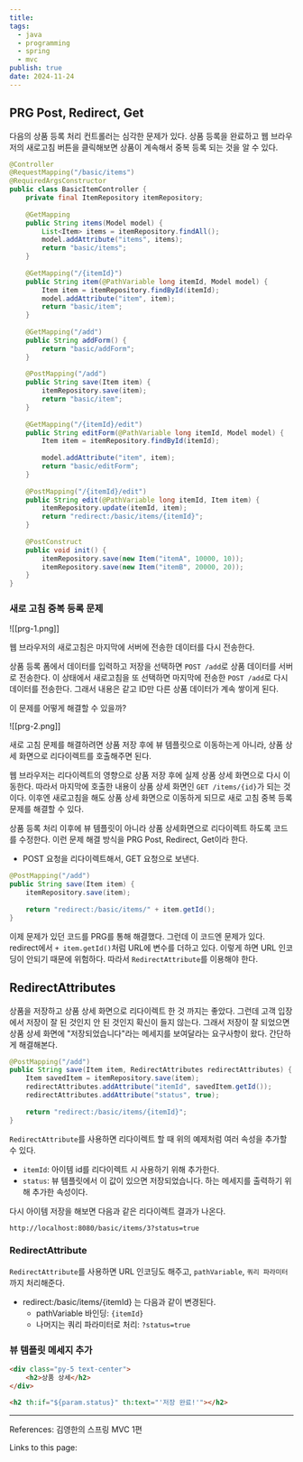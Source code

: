 ```yaml
---
title: 
tags:
  - java
  - programming
  - spring
  - mvc
publish: true
date: 2024-11-24
---
```

## PRG Post, Redirect, Get
다음의 상품 등록 처리 컨트롤러는 심각한 문제가 있다. 상품 등록을 완료하고 웹 브라우저의 새로고침 버튼을 클릭해보면 상품이 계속해서 중복 등록 되는 것을 알 수 있다.

```java
@Controller  
@RequestMapping("/basic/items")  
@RequiredArgsConstructor  
public class BasicItemController {  
    private final ItemRepository itemRepository;  
  
    @GetMapping  
    public String items(Model model) {  
        List<Item> items = itemRepository.findAll();  
        model.addAttribute("items", items);  
        return "basic/items";  
    }  
  
    @GetMapping("/{itemId}")  
    public String item(@PathVariable long itemId, Model model) {  
        Item item = itemRepository.findById(itemId);  
        model.addAttribute("item", item);  
        return "basic/item";  
    }  
  
    @GetMapping("/add")  
    public String addForm() {  
        return "basic/addForm";  
    }  
  
    @PostMapping("/add")  
    public String save(Item item) {  
        itemRepository.save(item);  
        return "basic/item";  
    }  
  
    @GetMapping("/{itemId}/edit")  
    public String editForm(@PathVariable long itemId, Model model) {  
        Item item = itemRepository.findById(itemId);  
  
        model.addAttribute("item", item);  
        return "basic/editForm";  
    }  
  
    @PostMapping("/{itemId}/edit")  
    public String edit(@PathVariable long itemId, Item item) {  
        itemRepository.update(itemId, item);  
        return "redirect:/basic/items/{itemId}";  
    }  
  
    @PostConstruct  
    public void init() {  
        itemRepository.save(new Item("itemA", 10000, 10));  
        itemRepository.save(new Item("itemB", 20000, 20));  
    }  
}
```

### 새로 고침 중복 등록 문제

![[prg-1.png]]

웹 브라우저의 새로고침은 마지막에 서버에 전송한 데이터를 다시 전송한다.

 상품 등록 폼에서 데이터를 입력하고 저장을 선택하면 `POST /add`로 상품 데이터를 서버로 전송한다.
 이 상태에서 새로고침을 또 선택하면 마지막에 전송한 `POST /add`로 다시 데이터를 전송한다. 그래서 내용은 같고 ID만 다른 상품 데이터가 계속 쌓이게 된다.

이 문제를 어떻게 해결할 수 있을까?

![[prg-2.png]]

새로 고침 문제를 해결하려면 상품 저장 후에 뷰 템플릿으로 이동하는게 아니라, 상품 상세 화면으로 리다이렉트를 호출해주면 된다.

웹 브라우저는 리다이렉트의 영향으로 상품 저장 후에 실제 상품 상세 화면으로 다시 이동한다. 따라서 마지막에 호출한 내용이 상품 상세 화면인 `GET /items/{id}`가 되는 것이다. 이후엔 새로고침을 해도 상품 상세 화면으로 이동하게 되므로 새로 고침 중복 등록 문제를 해결할 수 있다.

상품 등록 처리 이후에 뷰 템플릿이 아니라 상품 상세화면으로 리다이렉트 하도록 코드를 수정한다. 이런 문제 해결 방식을 PRG Post, Redirect, Get이라 한다.

- POST 요청을 리다이렉트해서, GET 요청으로 보낸다.

```java
@PostMapping("/add")  
public String save(Item item) {  
    itemRepository.save(item);  
  
    return "redirect:/basic/items/" + item.getId();  
}
```
이제 문제가 있던 코드를 PRG를 통해 해결했다. 그런데 이 코드엔 문제가 있다. redirect에서 `+ item.getId()`처럼 URL에 변수를 더하고 있다. 이렇게 하면 URL 인코딩이 안되기 때문에 위험하다. 따라서 `RedirectAttribute`를 이용해야 한다.

## RedirectAttributes


상품을 저장하고 상품 상세 화면으로 리다이렉트 한 것 까지는 좋았다. 그런데 고객 입장에서 저장이 잘 된 것인지 안 된 것인지 확신이 들지 않는다. 그래서 저장이 잘 되었으면 상품 상세 화면에 "저장되었습니다"라는 메세지를 보여달라는 요구사항이 왔다. 간단하게 해결해본다.

```java
@PostMapping("/add")  
public String save(Item item, RedirectAttributes redirectAttributes) {  
    Item savedItem = itemRepository.save(item);  
    redirectAttributes.addAttribute("itemId", savedItem.getId());  
    redirectAttributes.addAttribute("status", true);  
  
    return "redirect:/basic/items/{itemId}";  
}
```

`RedirectAttribute`를 사용하면 리다이렉트 할 때 위의 예제처럼 여러 속성을 추가할 수 있다.
- `itemId`: 아이템 id를 리다이렉트 시 사용하기 위해 추가한다.
- `status`: 뷰 템플릿에서 이 값이 있으면 저장되었습니다. 하는 메세지를 출력하기 위해 추가한 속성이다.

다시 아이템 저장을 해보면 다음과 같은 리다이렉트 결과가 나온다.

`http://localhost:8080/basic/items/3?status=true`

### RedirectAttribute
`RedirectAttribute`를 사용하면 URL 인코딩도 해주고, `pathVariable`, `쿼리 파라미터`까지 처리해준다.
- redirect:/basic/items/{itemId} 는 다음과 같이 변경된다.
	- pathVariable 바인딩: `{itemId}`
	- 나머지는 쿼리 파라미터로 처리: `?status=true`

### 뷰 템플릿 메세지 추가
```html
<div class="py-5 text-center">  
    <h2>상품 상세</h2>  
</div>

<h2 th:if="${param.status}" th:text="'저장 완료!'"></h2>
```


---
References: 김영한의 스프링 MVC 1편

Links to this page: 